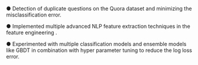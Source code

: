 ●	Detection of duplicate questions on the Quora dataset and minimizing the misclassification error.

●	Implemented multiple advanced NLP feature extraction techniques in the feature engineering .

●	Experimented with multiple classification models and ensemble models like GBDT in combination with hyper parameter tuning to reduce the log loss error.

